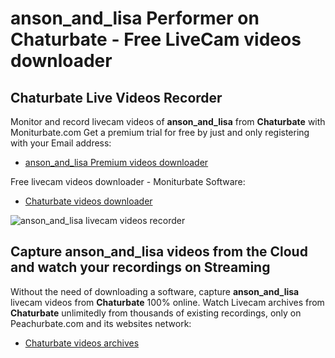 # anson_and_lisa Performer on Chaturbate - Free LiveCam videos downloader

## Chaturbate Live Videos Recorder

Monitor and record livecam videos of **anson_and_lisa** from **Chaturbate** with Moniturbate.com
Get a premium trial for free by just and only registering with your Email address:
* [anson_and_lisa Premium videos downloader](https://moniturbate.com/request-demo-licence-key.html)

Free livecam videos downloader - Moniturbate Software:
* [Chaturbate videos downloader](https://moniturbate.com/moniturbate-download-software.html)

![anson_and_lisa livecam videos recorder](https://peachurnet.com/templates/moniturbate-software.png)


## Capture anson_and_lisa videos from the Cloud and watch your recordings on Streaming

Without the need of downloading a software, capture **anson_and_lisa** livecam videos from **Chaturbate** 100% online.
Watch Livecam archives from **Chaturbate** unlimitedly from thousands of existing recordings, only on Peachurbate.com and its websites network:
* [Chaturbate videos archives](https://peachurnet.com/)